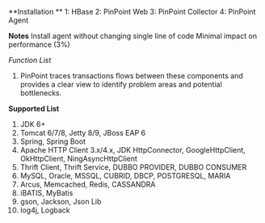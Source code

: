 **Installation **
1: HBase
2: PinPoint Web
3: PinPoint Collector
4: PinPoint Agent

**Notes**
Install agent without changing single line of code
Minimal impact on performance (3%)

*Function List*
1) PinPoint traces transactions flows between these components and provides a clear view to identify problem areas and potential bottlenecks.



**Supported List**
1) JDK 6+
2) Tomcat 6/7/8, Jetty 8/9, JBoss EAP 6
3) Spring, Spring Boot
4) Apache HTTP Client 3.x/4.x, JDK HttpConnector, GoogleHttpClient, OkHttpClient, NingAsyncHttpClient
5) Thrift Client, Thrift Service, DUBBO PROVIDER, DUBBO CONSUMER
6) MySQL, Oracle, MSSQL, CUBRID, DBCP, POSTGRESQL, MARIA
7) Arcus, Memcached, Redis, CASSANDRA
8) iBATIS, MyBatis
9) gson, Jackson, Json Lib
10) log4j, Logback


